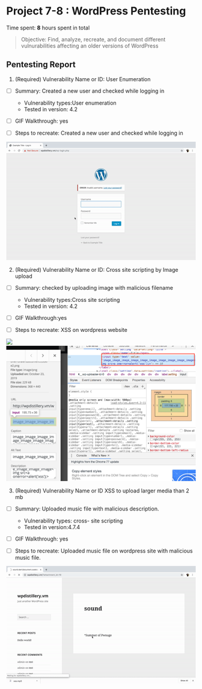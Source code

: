 # Project 7-8 : WordPress Pentesting

Time spent: **8** hours spent in total

> Objective: Find, analyze, recreate, and document different vulnurabilities affecting an older versions of WordPress

## Pentesting Report

1. (Required) Vulnerability Name or ID: User Enumeration
  - [ ] Summary: Created a new user and checked while logging in
    - Vulnerability types:User enumeration
    - Tested in version: 4.2
     
  - [ ] GIF Walkthrough: yes 
  - [ ] Steps to recreate: Created a new user and checked while logging in
  <img src="https://github.com/saroze13/week7-8/blob/master/User-Enumeration.gif">



2. (Required) Vulnerability Name or ID: Cross site scripting by Image upload
  - [ ] Summary: checked by uploading image with malicious filename
    - Vulnerability types:Cross site scripting
    - Tested in version: 4.2
    
  - [ ] GIF Walkthrough:yes
  - [ ] Steps to recreate: XSS on wordpress website
<img src="https://github.com/saroze13/week7-8/blob/master/xss-through-image-upload.gif">
<img src="https://github.com/saroze13/week7-8/blob/master/image-upload-xss.png">


3. (Required) Vulnerability Name or ID XSS to upload larger media than 2 mb
  - [ ] Summary: Uploaded music file with malicious description.
    - Vulnerability types: cross- site scripting
    - Tested in version:4.7.4
     
  - [ ] GIF Walkthrough: yes
  - [ ] Steps to recreate: Uploaded music file on wordpress site with malicious music file.
   
   <img src='https://github.com/saroze13/week7-8/blob/master/media-upload-xss.gif' />
   
